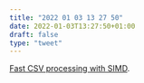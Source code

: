 ```yaml
---
title: "2022 01 03 13 27 50"
date: 2022-01-03T13:27:50+01:00
draft: false
type: "tweet"
---
```

[Fast CSV processing with SIMD](https://nullprogram.com/blog/2021/12/04/).

